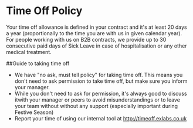 # Time Off Policy

Your time off allowance is defined in your contract and it's at least 20 days a year (proportionally to the time you are with us in given calendar year).
For people working with us on B2B contracts, we provide up to 30 consecutive paid days of Sick Leave in case of hospitalisation or any other medical treatment.

##Guide to taking time off
  * We have "no ask, must tell policy" for taking time off. This means you don't need to ask permission to take time off, but make sure you inform your manager.
  * While you don't need to ask for permission, it's always good to discuss itwith your manager or peers to avoid misunderstandings or to leave your team without without any support (especially important during Festive Season)
  * Report your time of using our internal tool at http://timeoff.exlabs.co.uk
#
